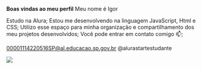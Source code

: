 **Boas vindas ao meu perfil**
Meu nome é Igor

Estudo na Alura;
Estou me desenvolvendo na linguagem JavaScript, Html e CSS;
Utilizo esse espaço para minha organização e compartilhamento dos meu projetos desenvolvidos;
Você pode entrar em contato comigo 📫;

00001114220516SP@al.educacao.sp.gov.br
@alurastartestudante

![](https://media.giphy.com/media/Z5xk7fGO5FjjTElnpT/giphy.gif?cid=82a1493bb814clhl41f0x2souft9dtkj59fqixbvtsro7bpv&ep=v1_gifs_trending&rid=giphy.gif&ct=g)
